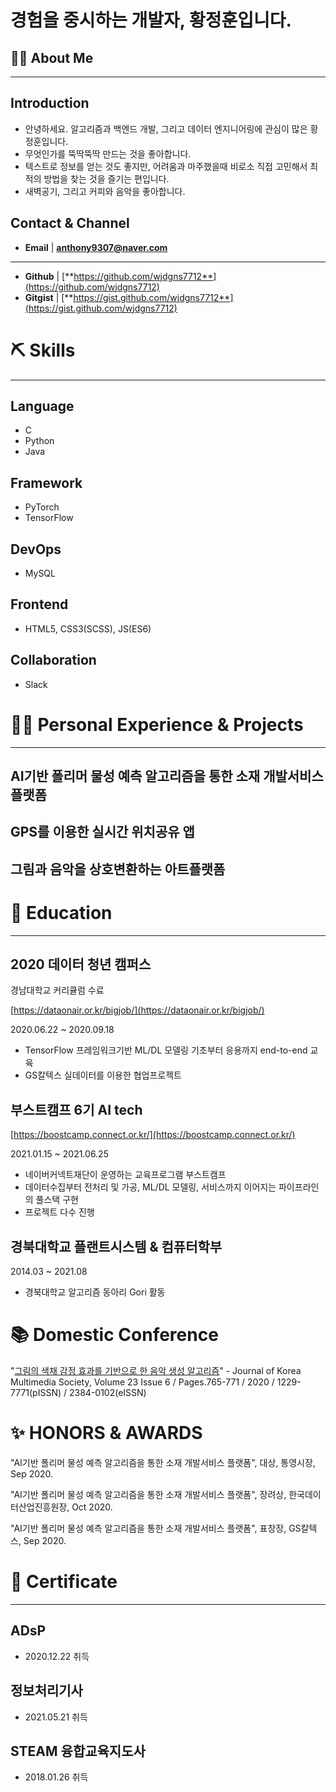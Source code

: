# 경험을 중시하는 개발자, 황정훈입니다.

## 💁🏻 About Me
---

## Introduction

- 안녕하세요. 알고리즘과 백엔드 개발, 그리고 데이터 엔지니어링에 관심이 많은 황정훈입니다.
- 무엇인가를 뚝딱뚝딱 만드는 것을 좋아합니다.
- 텍스트로 정보를 얻는 것도 좋지만, 어려움과 마주했을때 비로소 직접 고민해서 최적의 방법을 찾는 것을 즐기는 편입니다.
- 새벽공기, 그리고 커피와 음악을 좋아합니다.

## Contact & Channel

- **Email** | **anthony9307@naver.com**

---

- **Github** | [**https://github.com/wjdgns7712**](https://github.com/wjdgns7712)
- **Gitgist** | [**https://gist.github.com/wjdgns7712**](https://gist.github.com/wjdgns7712)

# ⛏️ Skills

---

## Language

- C
- Python
- Java

## Framework

- PyTorch
- TensorFlow

## DevOps

- MySQL

## Frontend

- HTML5, CSS3(SCSS), JS(ES6)

## Collaboration

- Slack


# 🚴‍♂️ Personal Experience & Projects

---

## AI기반 폴리머 물성 예측 알고리즘을 통한 소재 개발서비스 플랫폼

## GPS를 이용한 실시간 위치공유 앱

## 그림과 음악을 상호변환하는 아트플랫폼

# 📄 Education

---

## 2020 데이터 청년 캠퍼스

경남대학교 커리큘럼 수료

[https://dataonair.or.kr/bigjob/](https://dataonair.or.kr/bigjob/)

2020.06.22 ~ 2020.09.18

- TensorFlow 프레임워크기반 ML/DL 모델링 기초부터 응용까지 end-to-end 교육
- GS칼텍스 실데이터를 이용한 협업프로젝트

## 부스트캠프 6기 AI tech

[https://boostcamp.connect.or.kr/](https://boostcamp.connect.or.kr/)

2021.01.15 ~ 2021.06.25

- 네이버커넥트재단이 운영하는 교육프로그램 부스트캠프
- 데이터수집부터 전처리 및 가공, ML/DL 모델링, 서비스까지 이어지는 파이프라인의 풀스택 구현
- 프로젝트 다수 진행

## 경북대학교 플랜트시스템 & 컴퓨터학부

2014.03 ~ 2021.08

- 경북대학교 알고리즘 동아리 Gori 활동

# 📚 Domestic Conference

"[그림의 색채 감정 효과를 기반으로 한 음악 생성 알고리즘](https://www.koreascience.or.kr/article/JAKO202018853211959.pdf)" - Journal of Korea Multimedia Society, Volume 23 Issue 6 / Pages.765-771 / 2020 / 1229-7771(pISSN) / 2384-0102(eISSN)

# ✨ HONORS & AWARDS

"AI기반 폴리머 물성 예측 알고리즘을 통한 소재 개발서비스 플랫폼", 대상, 통영시장, Sep 2020.

"AI기반 폴리머 물성 예측 알고리즘을 통한 소재 개발서비스 플랫폼", 장려상, 한국데이터산업진흥원장, Oct 2020.

"AI기반 폴리머 물성 예측 알고리즘을 통한 소재 개발서비스 플랫폼", 표창장, GS칼텍스, Sep 2020.

# 🏅 Certificate

---

## ADsP

- 2020.12.22 취득

## 정보처리기사

- 2021.05.21 취득

## STEAM 융합교육지도사

- 2018.01.26 취득
